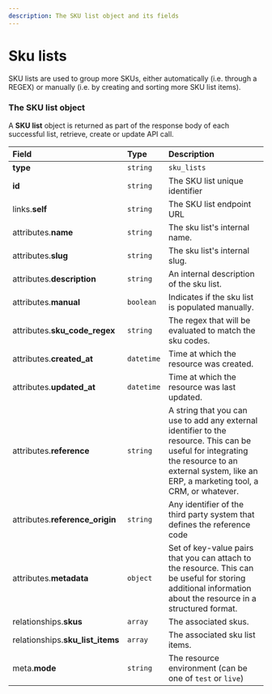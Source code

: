 ```yaml
---
description: The SKU list object and its fields
---
```


# Sku lists

SKU lists are used to group more SKUs, either automatically (i.e. through a REGEX) or manually (i.e. by creating and sorting more SKU list items).


### The SKU list object

A **SKU list** object is returned as part of the response body of each successful list, retrieve, create or update API call.

| Field | Type | Description |
| :--- | :--- | :--- |
| **type** | `string` | `sku_lists` |
| **id** | `string` | The SKU list unique identifier |
| links.**self** | `string` | The SKU list endpoint URL |
| attributes.**name** | `string` | The sku list's internal name. |
| attributes.**slug** | `string` | The sku list's internal slug. |
| attributes.**description** | `string` | An internal description of the sku list. |
| attributes.**manual** | `boolean` | Indicates if the sku list is populated manually. |
| attributes.**sku_code_regex** | `string` | The regex that will be evaluated to match the sku codes. |
| attributes.**created_at** | `datetime` | Time at which the resource was created. |
| attributes.**updated_at** | `datetime` | Time at which the resource was last updated. |
| attributes.**reference** | `string` | A string that you can use to add any external identifier to the resource. This can be useful for integrating the resource to an external system, like an ERP, a marketing tool, a CRM, or whatever. |
| attributes.**reference_origin** | `string` | Any identifier of the third party system that defines the reference code |
| attributes.**metadata** | `object` | Set of key-value pairs that you can attach to the resource. This can be useful for storing additional information about the resource in a structured format. |
| relationships.**skus** | `array` | The associated skus. |
| relationships.**sku_list_items** | `array` | The associated sku list items. |
| meta.**mode** | `string` | The resource environment \(can be one of `test` or `live`\) |

